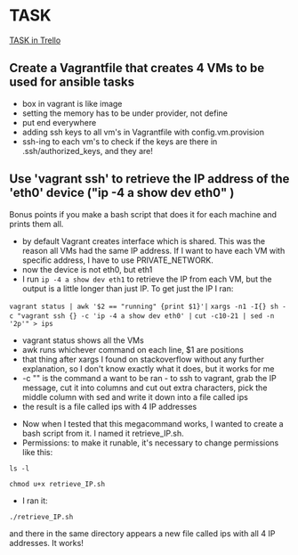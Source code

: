# TASK
[TASK in Trello](https://trello.com/b/fgyo48m6/lenkas-tasks "Task in Trello")

## Create a Vagrantfile that creates 4 VMs to be used for ansible tasks
- box in vagrant is like image
- setting the memory has to be under provider, not define
- put end everywhere
- adding ssh keys to all vm's in Vagrantfile with config.vm.provision
- ssh-ing to each vm's to check if the keys are there in 
.ssh/authorized_keys, and they are!

## Use 'vagrant ssh' to retrieve the IP address of the 'eth0' device ("ip -4 a show dev eth0" ) 
Bonus points if you make a bash script that does it for each machine and prints them all.

- by default Vagrant creates interface which is shared. This was the reason all VMs had the same 
IP address. If I want to have each VM with specific address, I have to use PRIVATE_NETWORK. 
- now the device is not eth0, but eth1
- I run ```ip -4 a show dev eth1``` to retrieve the IP from each VM, but the output is a little 
longer than just IP. 
To get just the IP I ran:

```vagrant status | awk '$2 == "running" {print $1}'|```
 ```xargs -n1 -I{} sh -c "vagrant ssh {} -c 'ip -4 a show dev eth0' |```
 ```cut -c10-21 | sed -n '2p'" > ips```

* vagrant status shows all the VMs
* awk runs whichever command on each line, $1 are positions
* that thing after xargs I found on stackoverflow without any further explanation, so I don't 
know exactly what it does, but it works for me
* -c "" is the command a want to be ran - to ssh to vagrant, grab the IP message, cut it into 
columns and cut out extra characters, pick the middle column with sed and write it down into a 
file called ips
* the result is a file called ips with 4 IP addresses

- Now when I tested that this megacommand works, I wanted to create a bash script from it. I 
named it retrieve_IP.sh.
- Permissions: to make it runable, it's necessary to change permissions like this:

```ls -l``` 

```chmod u+x retrieve_IP.sh```

- I ran it:

```./retrieve_IP.sh```

 and there in the same directory appears a new file called ips with all 4 IP 
addresses.
It works! 



